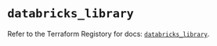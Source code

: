 # `databricks_library`

Refer to the Terraform Registory for docs: [`databricks_library`](https://registry.terraform.io/providers/databricks/databricks/1.16.1/docs/resources/library).
